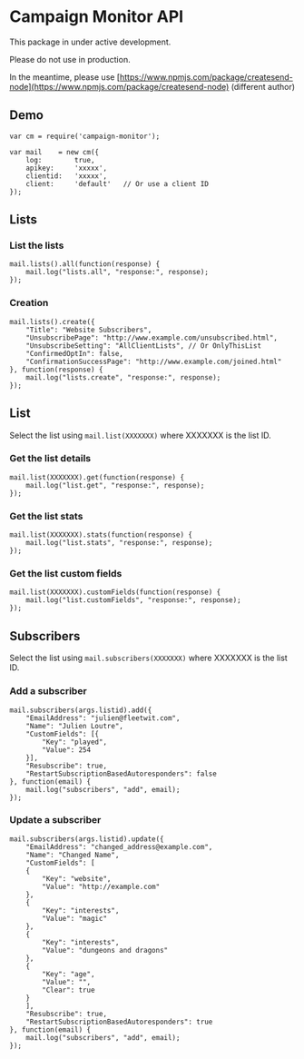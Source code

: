 # Campaign Monitor API #

This package in under active development.

Please do not use in production.


In the meantime, please use [https://www.npmjs.com/package/createsend-node](https://www.npmjs.com/package/createsend-node) (different author)

## Demo ##

	var cm = require('campaign-monitor');
	
	var mail	= new cm({
		log:		true,
		apikey:		'xxxxx',
		clientid:	'xxxxx',
		client:		'default'	// Or use a client ID
	});

## Lists ##

### List the lists ###
	
	mail.lists().all(function(response) {
		mail.log("lists.all", "response:", response);
	});


### Creation ###
	
	mail.lists().create({
		"Title": "Website Subscribers",
		"UnsubscribePage": "http://www.example.com/unsubscribed.html",
		"UnsubscribeSetting": "AllClientLists",	// Or OnlyThisList
		"ConfirmedOptIn": false,
		"ConfirmationSuccessPage": "http://www.example.com/joined.html"
	}, function(response) {
		mail.log("lists.create", "response:", response);
	});


## List ##
Select the list using `mail.list(XXXXXXX)` where XXXXXXX is the list ID.

### Get the list details ###
	
	mail.list(XXXXXXX).get(function(response) {
		mail.log("list.get", "response:", response);
	});

### Get the list stats ###
	
	mail.list(XXXXXXX).stats(function(response) {
		mail.log("list.stats", "response:", response);
	});

### Get the list custom fields ###
	
	mail.list(XXXXXXX).customFields(function(response) {
		mail.log("list.customFields", "response:", response);
	});


## Subscribers ##
Select the list using `mail.subscribers(XXXXXXX)` where XXXXXXX is the list ID.

### Add a subscriber ###
	
	mail.subscribers(args.listid).add({
		"EmailAddress": "julien@fleetwit.com",
		"Name": "Julien Loutre",
		"CustomFields": [{
			"Key": "played",
			"Value": 254
		}],
		"Resubscribe": true,
		"RestartSubscriptionBasedAutoresponders": false
	}, function(email) {
		mail.log("subscribers", "add", email);
	});


### Update a subscriber ###
	
	mail.subscribers(args.listid).update({
		"EmailAddress": "changed_address@example.com",
		"Name": "Changed Name",
		"CustomFields": [
		{
			"Key": "website",
			"Value": "http://example.com"
		},
		{
			"Key": "interests",
			"Value": "magic"
		},
		{
			"Key": "interests",
			"Value": "dungeons and dragons"
		},
		{
			"Key": "age",
			"Value": "",
			"Clear": true
		}
		],
		"Resubscribe": true,
		"RestartSubscriptionBasedAutoresponders": true
	}, function(email) {
		mail.log("subscribers", "add", email);
	});